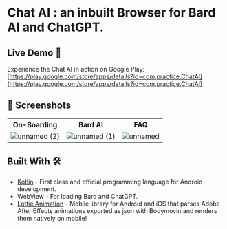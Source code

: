 # Chat AI : an inbuilt Browser for Bard AI and ChatGPT.


## Live Demo 🚀

Experience the Chat AI in action on Google Play: [https://play.google.com/store/apps/details?id=com.practice.ChatAI](https://play.google.com/store/apps/details?id=com.practice.ChatAI)


## 📸 Screenshots

| On-Boarding | Bard AI | FAQ |
|--|--|--|
| ![unnamed (2)](https://github.com/jemish-169/Chat-AI/assets/95186825/fd97e1b7-244f-4e58-86e7-bd3d31107a15) | ![unnamed (1)](https://github.com/jemish-169/Chat-AI/assets/95186825/953844c4-17bc-4c02-b47b-38f43cd3e815) | ![unnamed](https://github.com/jemish-169/Chat-AI/assets/95186825/939af950-1659-4773-959e-d83fb06cfeb5) |



## Built With 🛠

- [Kotlin](https://kotlinlang.org/) - First class and official programming language for Android development.
- WebView - For loading Bard and ChatGPT.
- [Lottie Animation](https://github.com/airbnb/lottie-android) - Mobile library for Android and iOS that parses Adobe After Effects animations exported as json with Bodymovin and renders them natively on mobile!
